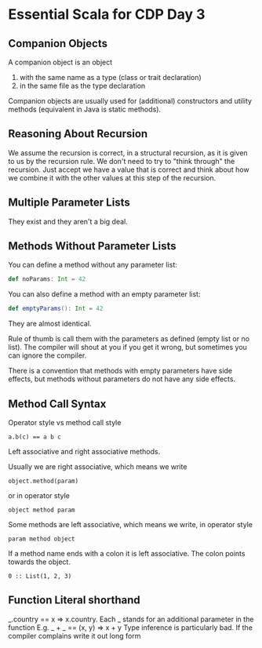 # Essential Scala for CDP Day 3

## Companion Objects
A companion object is an object
1. with the same name as a type (class or trait declaration)
2. in the same file as the type declaration

Companion objects are usually used for (additional) constructors and utility methods (equivalent in Java is static methods).


## Reasoning About Recursion
We assume the recursion is correct, in a structural recursion, as it is given to us by the recursion rule. We don't need to try to "think through" the recursion. Just accept we have a value that is correct and think about how we combine it with the other values at this step of the recursion.


## Multiple Parameter Lists
They exist and they aren't a big deal.


## Methods Without Parameter Lists

You can define a method without any parameter list:

```scala
def noParams: Int = 42
```

You can also define a method with an empty parameter list:

```scala
def emptyParams(): Int = 42
```

They are almost identical.

Rule of thumb is call them with the parameters as defined (empty list or no list). The compiler will shout at you if you get it wrong, but sometimes you can ignore the compiler.

There is a convention that methods with empty parameters have side effects, but methods without parameters do not have any side effects.



## Method Call Syntax
Operator style vs method call style

`a.b(c) == a b c`

Left associative and right associative methods.

Usually we are right associative, which means we write

`object.method(param)`

or in operator style

`object method param`

Some methods are left associative, which means we write, in operator style

`param method object`

If a method name ends with a colon it is left associative. The colon points towards the object.

`0 :: List(1, 2, 3)`



## Function Literal shorthand
_.country == x => x.country. Each _ stands for an additional parameter in the function
E.g. _ + _ == (x, y) => x + y
Type inference is particularly bad. If the compiler complains write it out long form
